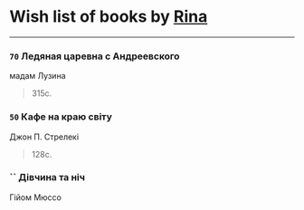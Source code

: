 # Wish list of books by [Rina](https://plus.google.com/u/0/102857111133378678801/)
---

### `70` Ледяная царевна с Андреевского
мадам Лузина
> 315с.

### `50` Кафе на краю світу
Джон П. Стрелекі
> 128с.

### `` Дівчина та ніч
Гійом Мюссо

